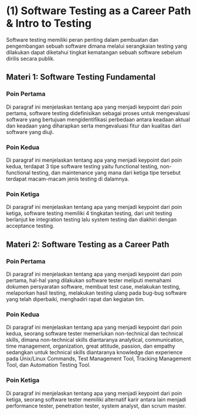 # (1) Software Testing as a Career Path & Intro to Testing

Software testing memiliki peran penting dalam pembuatan dan pengembangan sebuah software dimana melalui serangkaian testing yang dilakukan dapat diketahui tingkat kematangan sebuah software sebelum dirilis secara publik.

## Materi 1: Software Testing Fundamental

### Poin Pertama
Di paragraf ini menjelaskan tentang apa yang menjadi keypoint dari poin pertama, software testing didefinisikan sebagai proses untuk mengevaluasi software yang bertujuan mengidentifikasi perbedaan antara keadaan aktual dan keadaan yang diharapkan serta mengevaluasi fitur dan kualitas dari software yang diuji.

### Poin Kedua
Di paragraf ini menjelaskan tentang apa yang menjadi keypoint dari poin kedua, terdapat 3 tipe software testing yaitu functional testing, non-functional testing, dan maintenance yang mana dari ketiga tipe tersebut terdapat macam-macam jenis testing di dalamnya.

### Poin Ketiga
Di paragraf ini menjelaskan tentang apa yang menjadi keypoint dari poin ketiga, software testing memiliki 4 tingkatan testing, dari unit testing berlanjut ke integration testing lalu system testing dan diakhiri dengan acceptance testing.

## Materi 2: Software Testing as a Career Path

### Poin Pertama
Di paragraf ini menjelaskan tentang apa yang menjadi keypoint dari poin pertama, hal-hal yang dilakukan software tester meliputi memahami dokumen persyaratan software, membuat test case, melakukan testing, melaporkan hasil testing, melakukan testing ulang pada bug-bug software yang telah diperbaiki, menghadiri rapat dan kegiatan tim.

### Poin Kedua
Di paragraf ini menjelaskan tentang apa yang menjadi keypoint dari poin kedua, seorang software tester memerlukan non-technical dan technical skills, dimana non-technical skills diantaranya analytical, communication, time management, organization, great attitude, passion, dan empathy sedangkan untuk technical skills diantaranya knowledge dan experience pada Unix/Linux Commands, Test Management Tool, Tracking Management Tool, dan Automation Testing Tool.

### Poin Ketiga
Di paragraf ini menjelaskan tentang apa yang menjadi keypoint dari poin ketiga, seorang software tester memiliki alternatif karir antara lain menjadi performance tester, penetration tester, system analyst, dan scrum master.
